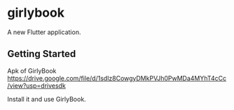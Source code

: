 # girlybook

A new Flutter application.

## Getting Started

Apk of GirlyBook https://drive.google.com/file/d/1sdlz8CowgyDMkPVJh0PwMDa4MYhT4cCc/view?usp=drivesdk

Install it and use GirlyBook.
